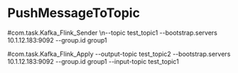 # PushMessageToTopic

#com.task.Kafka_Flink_Sender
\n--topic test_topic1 --bootstrap.servers 10.1.12.183:9092 --group.id group1

#com.task.Kafka_Flink_Apply
--output-topic test_topic2 --bootstrap.servers 10.1.12.183:9092 --group.id group1 --input-topic test_topic1

